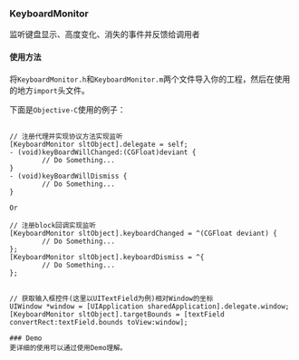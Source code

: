 ### KeyboardMonitor

监听键盘显示、高度变化、消失的事件并反馈给调用者

#### 使用方法 
将`KeyboardMonitor.h`和`KeyboardMonitor.m`两个文件导入你的工程，然后在使用的地方`import`头文件。

下面是`Objective-C`使用的例子：
```objc

// 注册代理并实现协议方法实现监听
[KeyboardMonitor sltObject].delegate = self;
- (void)keyBoardWillChanged:(CGFloat)deviant {
        // Do Something...
}
- (void)keyBoardWillDismiss {
        // Do Something...
}

Or

// 注册block回调实现监听
[KeyboardMonitor sltObject].keyboardChanged = ^(CGFloat deviant) {
        // Do Something...
};
[KeyboardMonitor sltObject].keyboardDismiss = ^{
        // Do Something...
};


// 获取输入框控件(这里以UITextField为例)相对Window的坐标
UIWindow *window = [UIApplication sharedApplication].delegate.window;
[KeyboardMonitor sltObject].targetBounds = [textField convertRect:textField.bounds toView:window];

### Demo
更详细的使用可以通过使用Demo理解。
